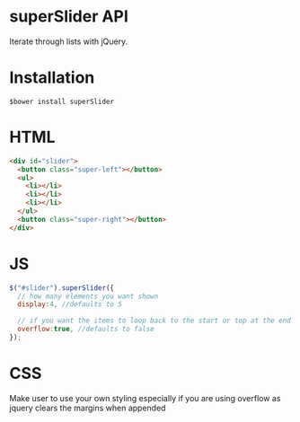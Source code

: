 # superSlider API
Iterate through lists with jQuery.

# Installation
 `$bower install superSlider`
# HTML

```HTML
<div id="slider">
  <button class="super-left"></button>
  <ul>
    <li></li>
    <li></li>
    <li></li>
  </ul>
  <button class="super-right"></button>
</div>
```

# JS

```javascript
$("#slider").superSlider({
  // how many elements you want shown
  display:4, //defaults to 5

  // if you want the items to loop back to the start or top at the end
  overflow:true, //defaults to false
});
```

# CSS
Make user to use your own styling especially if you are using overflow as jquery clears the margins when appended
